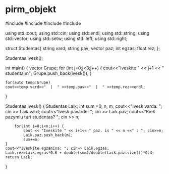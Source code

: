 # pirm_objekt
#include <iostream>
#include <iomanip>
#include <vector>
#include <string>

using std::cout;
using std::cin;
using std::endl;
using std::string;
using std::vector;
using std::setw;
using std::left;
using std::right;

struct Studentas{
    string vard;
    string pav;
    vector<int> paz;
    int egzas;
    float rez;
    };

Studentas ivesk();

int main() {
    vector<Studentas> Grupe;
    for (int j=0;j<3;j++) {
        cout<<"Iveskite " << j+1 << " studenta:\n";
    Grupe.push_back(ivesk());
    }
    
    for(auto temp:Grupe)
    cout<<temp.vard<<"  |  " <<temp.pav<<"  |  " <<temp.rez<<endl;
}



Studentas ivesk()
{
    Studentas Laik; 
    int sum =0, n, m;
    cout<<"Ivesk varda: "; cin >> Laik.vard;
        cout<<"Ivesk pavarde: "; cin >> Laik.pav;
        cout<<"Kiek pazymiu turi studentas? "; cin >> n;

        for(int i=0;i<n;i++) {
            cout << "Iveskite " << i+1<< " paz. is " << n <<" : "; cin>>m;
            Laik.paz.push_back(m);
            sum+=m;
    }
    cout<<"Iveskite egzamina: "; cin>> Laik.egzas;
    Laik.rez=Laik.egzas*0.6 + double(sum)/double(Laik.paz.size())*0.4;
    return Laik;
}

